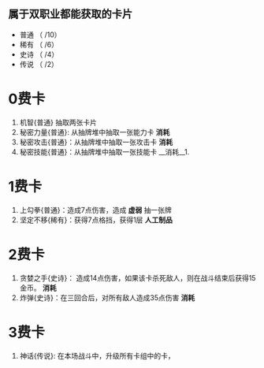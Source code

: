 ## 属于双职业都能获取的卡片


- 普通 （ /10）
- 稀有 （ /6）
- 史诗 （ /4）
- 传说 （ /2）

# 0费卡
1. 机智{普通} 抽取两张卡片
1. 秘密力量{普通}: 从抽牌堆中抽取一张能力卡 __消耗__
1. 秘密攻击{普通}：从抽牌堆中抽取一张攻击卡 __消耗__
1. 秘密技能{普通}：从抽牌堆中抽取一张技能卡 __消耗__1.

# 1费卡
1. 上勾拳{普通}：造成7点伤害，造成 __虚弱__ 抽一张牌
1. 坚定不移{稀有}：获得7点格挡，获得1层 __人工制品__


# 2费卡
1. 贪婪之手{史诗}： 造成14点伤害，如果该卡杀死敌人，则在战斗结束后获得15金币。 __消耗__
1. 炸弹{史诗}：在三回合后，对所有敌人造成35点伤害 __消耗__


# 3费卡
1. 神话{传说}: 在本场战斗中，升级所有卡组中的卡，
